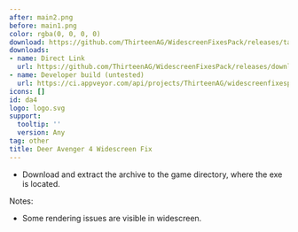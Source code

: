 ```yaml
---
after: main2.png
before: main1.png
color: rgba(0, 0, 0, 0)
download: https://github.com/ThirteenAG/WidescreenFixesPack/releases/tag/da4
downloads:
- name: Direct Link
  url: https://github.com/ThirteenAG/WidescreenFixesPack/releases/download/da4/DeerAvenger4.WidescreenFix.zip
- name: Developer build (untested)
  url: https://ci.appveyor.com/api/projects/ThirteenAG/widescreenfixespack/artifacts/DeerAvenger4.WidescreenFix.zip?branch=master
icons: []
id: da4
logo: logo.svg
support:
  tooltip: ''
  version: Any
tag: other
title: Deer Avenger 4 Widescreen Fix
---
```


* Download and extract the archive to the game directory, where the exe is located.

Notes:

* Some rendering issues are visible in widescreen.
